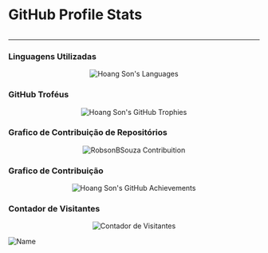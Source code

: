 # GitHub Profile Stats

<div align="center">
    <img src="https://streak-stats.demolab.com/?user=robsonbsouzaa" alt="" />
</div>

<div align="center">
    <img src="https://github-readme-stats.vercel.app/api?username=robsonbsouzaa&show_icons=true&theme=gotham" alt="" />
</div>

<div align="center">
    <img src="https://awesome-github-stats.azurewebsites.net/user-stats/robsonbsouzaa?cardType=level&theme=gotham&preferLogin=false" alt="" />
</div>

<div align="center">
    <img src="https://github-readme-stats.vercel.app/api/top-langs/?username=robsonbsouzaa&layout=compact&theme=gotham&langs_count=20" alt="" />
</div>

---


### Linguagens Utilizadas
<div align="center">
    <img src="https://github-readme-stats.vercel.app/api/top-langs/?username=robsonbsouzaa&langs_count=20&theme=gotham" alt="Hoang Son's Languages" />
</div>

### GitHub Troféus
<div align="center">
    <img src="https://github-profile-trophy.vercel.app/?username=robsonbsouzaa&theme=gotham&no-frame=true&margin-w=4" alt="Hoang Son's GitHub Trophies" />
</div>

### Grafico de Contribuição de Repositórios
<div align="center">
    <img src="https://ghchart.rshah.org//gotham/robsonbsouzaa" alt="RobsonBSouza Contribuition" />
</div>

### Grafico de Contribuição
<div align="center">
    <img src="https://github-profile-summary-cards.vercel.app/api/cards/profile-details?username=robsonbsouzaa&theme=gotham" alt="Hoang Son's GitHub Achievements" />
</div>

### Contador de Visitantes
<div align="center">
    <img src="https://visitor-badge.laobi.icu/badge?page_id=robsonbsouzaa.robsonbsouzaa" alt="Contador de Visitantes" />
</div>

![Name](https://github.com/robsonbsouzaa/robsonbsouzaa/assets/156427878/dfa63bb1-2d8a-414b-83f2-d494db7acbfe)
